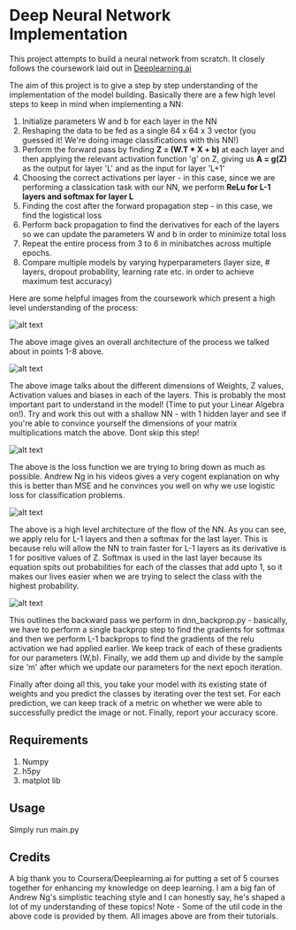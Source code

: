 # Deep Neural Network Implementation

This project attempts to build a neural network from scratch. It closely follows the coursework laid out in <a href="https://www.deeplearning.ai/">Deeplearning.ai</a>

The aim of this project is to give a step by step understanding of the implementation of the model building. 
Basically there are a few high level steps to keep in mind when implementing a NN:

1. Initialize parameters W and b for each layer in the NN
2. Reshaping the data to be fed as a single 64 x 64 x 3 vector (you guessed it! We're doing image classifications with this NN!)
3. Perform the forward pass by finding **Z = (W.T * X + b)** at each layer and then applying the relevant activation function 'g' on Z, giving us **A = g(Z)** as the output for layer 'L' and as the input for layer 'L+1'
4. Choosing the correct activations per layer - in this case, since we are performing a classication task with our NN, we perform **ReLu for L-1 layers and softmax for layer L**
5. Finding the cost after the forward propagation step - in this case, we find the logistical loss
6. Perform back propagation to find the derivatives for each of the layers so we can update the parameters W and b in order to minimize total loss
7. Repeat the entire process from 3 to 6 in minibatches across multiple epochs. 
8. Compare multiple models by varying hyperparameters (layer size, # layers, dropout probability, learning rate etc. in order to achieve maximum test accuracy)

Here are some helpful images from the coursework which present a high level understanding of the process:

![alt text](https://github.com/aus2101/DNN/blob/master/images/1.png)

The above image gives an overall architecture of the process we talked about in points 1-8 above.


![alt text](https://github.com/aus2101/DNN/blob/master/images/2.PNG)

The above image talks about the different dimensions of Weights, Z values, Activation values and biases in each of the layers. This is probably the most important part to understand in the model! (Time to put your Linear Algebra on!). Try and work this out with a shallow NN - with 1 hidden layer and see if you're able to convince yourself the dimensions of your matrix multiplications match the above. Dont skip this step!

![alt text](https://github.com/aus2101/DNN/blob/master/images/4.PNG)

The above is the loss function we are trying to bring down as much as possible. Andrew Ng in his videos gives a very cogent explanation on why this is better than MSE and he convinces you well on why we use logistic loss for classification problems.

![alt text](https://github.com/aus2101/DNN/blob/master/images/5.PNG)

The above is a high level architecture of the flow of the NN. As you can see, we apply relu for L-1 layers and then a softmax for the last layer. This is because relu will allow the NN to train faster for L-1 layers as its derivative is 1 for positive values of Z. Softmax is used in the last layer because its equation spits out probabilities for each of the classes that add upto 1, so it makes our lives easier when we are trying to select the class with the highest probability.

![alt text](https://github.com/aus2101/DNN/blob/master/images/6.PNG)

This outlines the backward pass we perform in dnn_backprop.py - basically, we have to perform a single backprop step to find the gradients for softmax and then we perform L-1 backprops to find the gradients of the relu activation we had applied earlier. We keep track of each of these gradients for our parameters (W,b). Finally, we add them up and divide by the sample size 'm' after which we update our parameters for the next epoch iteration.

Finally after doing all this, you take your model with its existing state of weights and you predict the classes by iterating over the test set. For each prediction, we can keep track of a metric on whether we were able to successfully predict the image or not. Finally, report your accuracy score.

## Requirements
1. Numpy
2. h5py
3. matplot lib

## Usage
Simply run main.py

## Credits
A big thank you to Coursera/Deeplearning.ai for putting a set of 5 courses together for enhancing my knowledge on deep learning. I am a big fan of Andrew Ng's simplistic teaching style and I can honestly say, he's shaped a lot of my understanding of these topics! 
Note - Some of the util code in the above code is provided by them. All images above are from their tutorials.
